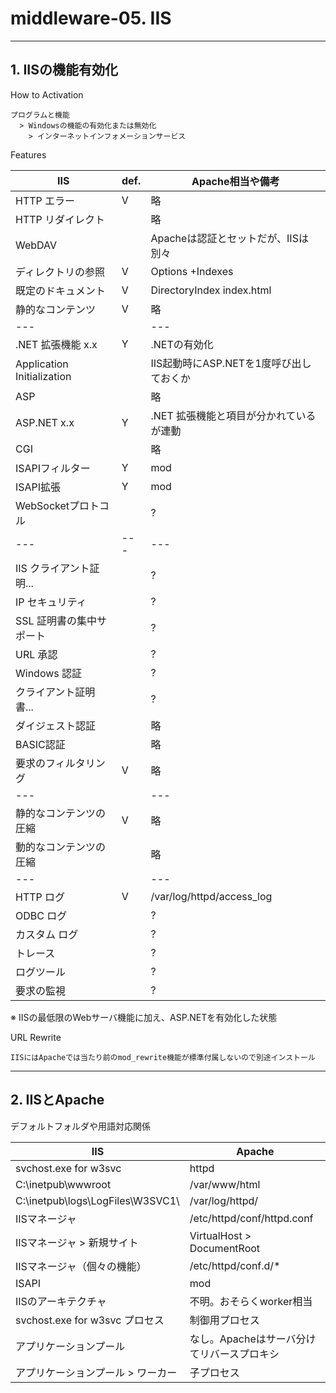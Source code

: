 # middleware-05. IIS
________________________________________
## 1. IISの機能有効化

How to Activation

```text
プログラムと機能
  > Windowsの機能の有効化または無効化
    > インターネットインフォメーションサービス
```

Features

IIS                        |def. |Apache相当や備考
---------------------------|-----|-------------------------
HTTP エラー                |V    |略
HTTP リダイレクト          |     |略
WebDAV                     |     |Apacheは認証とセットだが、IISは別々
ディレクトリの参照         |V    |Options +Indexes
既定のドキュメント         |V    |DirectoryIndex index.html
静的なコンテンツ           |V    |略
---                        |     |---
.NET 拡張機能 x.x          |Y    |.NETの有効化
Application Initialization |     |IIS起動時にASP.NETを1度呼び出しておくか
ASP                        |     |略
ASP.NET x.x                |Y    |.NET 拡張機能と項目が分かれているが連動
CGI                        |     |略
ISAPIフィルター            |Y    |mod
ISAPI拡張                  |Y    |mod
WebSocketプロトコル        |     |?
---                        |---  |---
IIS クライアント証明...    |     |?
IP セキュリティ            |     |?
SSL 証明書の集中サポート   |     |?
URL 承認                   |     |?
Windows 認証               |     |?
クライアント証明書...      |     |?
ダイジェスト認証           |     |略
BASIC認証                  |     |略
要求のフィルタリング       |V    |略
---                        |     |---
静的なコンテンツの圧縮     |V    |略
動的なコンテンツの圧縮     |     |略
---                        |     |---
HTTP ログ                  |V    |/var/log/httpd/access_log
ODBC ログ                  |     |?
カスタム ログ              |     |?
トレース                   |     |?
ログツール                 |     |?
要求の監視                 |     |?

※ IISの最低限のWebサーバ機能に加え、ASP.NETを有効化した状態

URL Rewrite

```text
IISにはApacheでは当たり前のmod_rewrite機能が標準付属しないので別途インストール
```

________________________________________
## 2. IISとApache

デフォルトフォルダや用語対応関係

IIS                              |Apache
---------------------------------|-------------------------
svchost.exe for w3svc            |httpd
C:\inetpub\wwwroot               |/var/www/html
C:\inetpub\logs\LogFiles\W3SVC1\ |/var/log/httpd/
IISマネージャ                    |/etc/httpd/conf/httpd.conf
IISマネージャ > 新規サイト       |VirtualHost > DocumentRoot
IISマネージャ（個々の機能）      |/etc/httpd/conf.d/*
ISAPI                            |mod
IISのアーキテクチャ              |不明。おそらくworker相当
svchost.exe for w3svc プロセス   |制御用プロセス
アプリケーションプール           |なし。Apacheはサーバ分けてリバースプロキシ
アプリケーションプール > ワーカー|子プロセス
